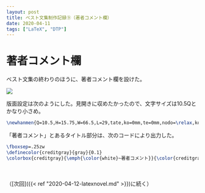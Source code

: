 ```yaml
---
layout: post
title: ベスト文集制作記録⑨（著者コメント欄）
date: 2020-04-11
tags: ["LaTeX", "DTP"]
---
```


# 著者コメント欄
ベスト文集の終わりのほうに、著者コメント欄を設けた。

![](/latex/assets/img/2020-04-11.png)

版面設定は次のようにした。見開きに収めたかったので、文字サイズは10.5Qとかなり小さめ。

```latex
\newhanmen{Q=10.5,H=15.75,W=66.5,L=29,tate,ko=0mm,te=0mm,nodo=\relax,koguchi=14.625mm,chi=16.4375mm,footskip=3.25mm}
```

「著者コメント」とあるタイトル部分は、次のコードにより出力した。

```latex
\fboxsep=.25zw
\definecolor{creditgray}{gray}{0.1}
\colorbox{creditgray}{\emph{\color{white}~著者コメント}}{\color{creditgray}\rule[-.75zw]{59.75zw}{1.5zw}}
```

　

（[次回]({{< ref "2020-04-12-latexnovel.md" >}})に続く）
